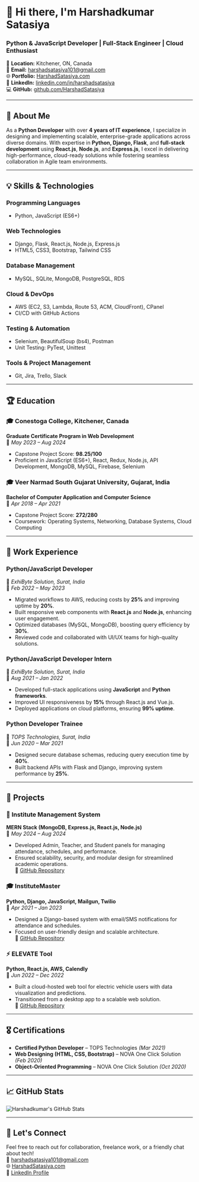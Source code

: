# 👋 Hi there, I'm **Harshadkumar Satasiya**  
### Python & JavaScript Developer | Full-Stack Engineer | Cloud Enthusiast  

📍 **Location:** Kitchener, ON, Canada  
📧 **Email:** [harshadsatasiya101@gmail.com](mailto:harshadsatasiya101@gmail.com)  
🌐 **Portfolio:** [HarshadSatasiya.com](https://HarshadSatasiya.com)  
🔗 **LinkedIn:** [linkedin.com/in/harshadsatasiya](https://linkedin.com/in/harshadsatasiya)  
💻 **GitHub:** [github.com/HarshadSatasiya](https://github.com/raghu4033)  

---

## 🌟 **About Me**
As a **Python Developer** with over **4 years of IT experience**, I specialize in designing and implementing scalable, enterprise-grade applications across diverse domains. With expertise in **Python, Django, Flask**, and **full-stack development** using **React.js**, **Node.js**, and **Express.js**, I excel in delivering high-performance, cloud-ready solutions while fostering seamless collaboration in Agile team environments.  

---

## 💡 **Skills & Technologies**
### **Programming Languages**
- Python, JavaScript (ES6+)

### **Web Technologies**
- Django, Flask, React.js, Node.js, Express.js  
- HTML5, CSS3, Bootstrap, Tailwind CSS

### **Database Management**
- MySQL, SQLite, MongoDB, PostgreSQL, RDS

### **Cloud & DevOps**
- AWS (EC2, S3, Lambda, Route 53, ACM, CloudFront), CPanel  
- CI/CD with GitHub Actions

### **Testing & Automation**
- Selenium, BeautifulSoup (bs4), Postman  
- Unit Testing: PyTest, Unittest

### **Tools & Project Management**
- Git, Jira, Trello, Slack

---

## 🏆 **Education**
### 🎓 **Conestoga College, Kitchener, Canada**  
**Graduate Certificate Program in Web Development**  
📅 *May 2023 – Aug 2024*  
- Capstone Project Score: **98.25/100**  
- Proficient in JavaScript (ES6+), React, Redux, Node.js, API Development, MongoDB, MySQL, Firebase, Selenium  

### 🎓 **Veer Narmad South Gujarat University, Gujarat, India**  
**Bachelor of Computer Application and Computer Science**  
📅 *Apr 2018 – Apr 2021*  
- Capstone Project Score: **272/280**  
- Coursework: Operating Systems, Networking, Database Systems, Cloud Computing  

---

## 💼 **Work Experience**
### **Python/JavaScript Developer**  
📍 *ExhiByte Solution, Surat, India*  
📅 *Feb 2022 – May 2023*  
- Migrated workflows to AWS, reducing costs by **25%** and improving uptime by **20%**.  
- Built responsive web components with **React.js** and **Node.js**, enhancing user engagement.  
- Optimized databases (MySQL, MongoDB), boosting query efficiency by **30%**.  
- Reviewed code and collaborated with UI/UX teams for high-quality solutions.  

### **Python/JavaScript Developer Intern**  
📍 *ExhiByte Solution, Surat, India*  
📅 *Aug 2021 – Jan 2022*  
- Developed full-stack applications using **JavaScript** and **Python frameworks**.  
- Improved UI responsiveness by **15%** through React.js and Vue.js.  
- Deployed applications on cloud platforms, ensuring **99% uptime**.  

### **Python Developer Trainee**  
📍 *TOPS Technologies, Surat, India*  
📅 *Jun 2020 – Mar 2021*  
- Designed secure database schemas, reducing query execution time by **40%**.  
- Built backend APIs with Flask and Django, improving system performance by **25%**.  

---

## 🚀 **Projects**
### 🏫 **Institute Management System**  
**MERN Stack (MongoDB, Express.js, React.js, Node.js)**  
📅 *May 2024 – Aug 2024*  
- Developed Admin, Teacher, and Student panels for managing attendance, schedules, and performance.  
- Ensured scalability, security, and modular design for streamlined academic operations.  
🔗 [GitHub Repository](#)

### 🎓 **InstituteMaster**  
**Python, Django, JavaScript, Mailgun, Twilio**  
📅 *Apr 2021 – Jan 2023*  
- Designed a Django-based system with email/SMS notifications for attendance and schedules.  
- Focused on user-friendly design and scalable architecture.  
🔗 [GitHub Repository](#)

### ⚡ **ELEVATE Tool**  
**Python, React.js, AWS, Calendly**  
📅 *Jun 2022 – Dec 2022*  
- Built a cloud-hosted web tool for electric vehicle users with data visualization and predictions.  
- Transitioned from a desktop app to a scalable web solution.  
🔗 [GitHub Repository](#)

---

## 🎖️ **Certifications**
- **Certified Python Developer** – TOPS Technologies *(Mar 2021)*  
- **Web Designing (HTML, CSS, Bootstrap)** – NOVA One Click Solution *(Feb 2020)*  
- **Object-Oriented Programming** – NOVA One Click Solution *(Oct 2020)*  

---

## 📈 **GitHub Stats**
![Harshadkumar's GitHub Stats](https://github-readme-stats.vercel.app/api?username=raghu4033&show_icons=true&theme=radical)

---

## 💬 **Let's Connect**
Feel free to reach out for collaboration, freelance work, or a friendly chat about tech!  
📧 [harshadsatasiya101@gmail.com](mailto:harshadsatasiya101@gmail.com)  
🌐 [HarshadSatasiya.com](https://HarshadSatasiya.com)  
🔗 [LinkedIn Profile](https://linkedin.com/in/harshadsatasiya)  
